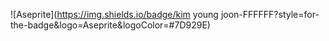![Aseprite](https://img.shields.io/badge/kim young joon-FFFFFF?style=for-the-badge&logo=Aseprite&logoColor=#7D929E)
